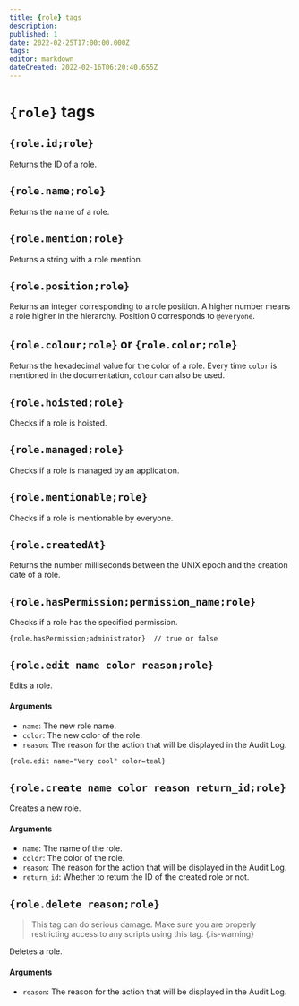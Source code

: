 ```yaml
---
title: {role} tags
description: 
published: 1
date: 2022-02-25T17:00:00.000Z
tags: 
editor: markdown
dateCreated: 2022-02-16T06:20:40.655Z
---
```


# `{role}` tags

## `{role.id;role}`

Returns the ID of a role.

## `{role.name;role}`

Returns the name of a role.

## `{role.mention;role}`

Returns a string with a role mention.

## `{role.position;role}`

Returns an integer corresponding to a role position. A higher number means a role higher in the hierarchy. Position 0 corresponds to `@everyone`.

## `{role.colour;role}` or `{role.color;role}`

Returns the hexadecimal value for the color of a role. Every time `color` is mentioned in the documentation, `colour` can also be used.

## `{role.hoisted;role}`

Checks if a role is hoisted.

## `{role.managed;role}`

Checks if a role is managed by an application.

## `{role.mentionable;role}`

Checks if a role is mentionable by everyone.

## `{role.createdAt}`

Returns the number milliseconds between the UNIX epoch and the creation date of a role.

## `{role.hasPermission;permission_name;role}`

Checks if a role has the specified permission.

```
{role.hasPermission;administrator}  // true or false
```

## `{role.edit name color reason;role}`

Edits a role.

#### Arguments
- `name`: The new role name.
- `color`: The new color of the role.
- `reason`: The reason for the action that will be displayed in the Audit Log.

```
{role.edit name="Very cool" color=teal}
```

## `{role.create name color reason return_id;role}`

Creates a new role.

#### Arguments
- `name`: The name of the role.
- `color`: The color of the role.
- `reason`: The reason for the action that will be displayed in the Audit Log.
- `return_id`: Whether to return the ID of the created role or not.

## `{role.delete reason;role}`

> This tag can do serious damage. Make sure you are properly restricting access to any scripts using this tag. {.is-warning}

Deletes a role.

#### Arguments
- `reason`: The reason for the action that will be displayed in the Audit Log.
